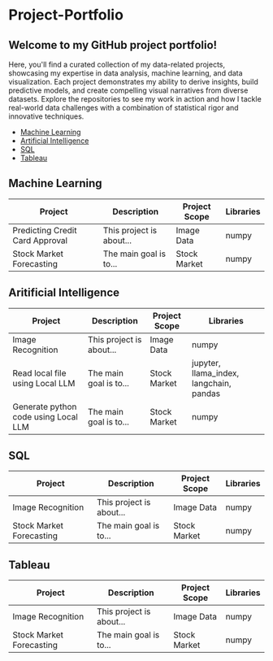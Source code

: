 # Project-Portfolio
## Welcome to my GitHub project portfolio! 
Here, you'll find a curated collection of my data-related projects, showcasing my expertise in data analysis, machine learning, and data visualization. Each project demonstrates my ability to derive insights, build predictive models, and create compelling visual narratives from diverse datasets. Explore the repositories to see my work in action and how I tackle real-world data challenges with a combination of statistical rigor and innovative techniques.

* [Machine Learning](#Machine-Learning)
* [Artificial Intelligence](#Artificial-Intelligence)
* [SQL](#SQL)
* [Tableau](#Tableau)

## Machine Learning
| Project                         | Description                           | Project Scope  |   Libraries |
|---------------------------------|---------------------------------------|----------------|-------------|
| Predicting Credit Card Approval | This project is about...              | Image Data     |   numpy     |
| Stock Market Forecasting        | The main goal is to...                | Stock Market   |   numpy     |



## Aritificial Intelligence
| Project                               | Description                           | Project Scope  |   Libraries |
|---------------------------------------|---------------------------------------|----------------|-------------|
| Image Recognition                     | This project is about...              | Image Data     |   numpy     |
| Read local file using Local LLM       | The main goal is to...                | Stock Market   |   jupyter, llama_index, langchain, pandas     |
| Generate python code using Local LLM  | The main goal is to...                | Stock Market   |   numpy     |


## SQL
| Project                   | Description                           | Project Scope  |   Libraries |
|---------------------------|---------------------------------------|----------------|-------------|
| Image Recognition         | This project is about...              | Image Data     |   numpy     |
| Stock Market Forecasting  | The main goal is to...                | Stock Market   |   numpy     |


## Tableau
| Project                   | Description                           | Project Scope  |   Libraries |
|---------------------------|---------------------------------------|----------------|-------------|
| Image Recognition         | This project is about...              | Image Data     |   numpy     |
| Stock Market Forecasting  | The main goal is to...                | Stock Market   |   numpy     |
